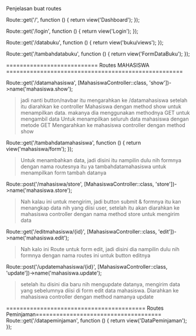 Penjelasan buat routes


Route::get('/', function () {
    return view('Dashboard');
});

Route::get('/login', function () {
    return view('Login');
});

Route::get('/databuku', function () {
    return view('buku/views');
});

Route::get('/tambahdatabuku', function () {
    return view('FormDataBuku');
});


=========================== Routes MAHASISWA ====================================================


Route::get('/datamahasiswa', [MahasiswaController::class, 'show'])->name('mahasiswa.show');
> jadi nanti button/navbar itu mengarahkan ke /datamahasiswa setelah itu diarahkan ke controller
> Mahasiswa dengan method show untuk menampilkan data. makanya dia menggunakan methodnya GET untuk
> mengambil data
> Untuk menampilkan seluruh data mahasiswa dengan metode GET
> Mengarahkan ke mahasiswa controller dengan method show

Route::get('/tambahdatamahasiswa', function () {
    return view('mahasiswa/form');
});
> Untuk menambahkan data, jadi disini itu nampilin dulu nih formnya
> dengan nama routesnya itu ya tambahdatamahasiswa untuk menampilkan form tambah datanya

Route::post('/mahasiswa/store', [MahasiswaController::class, 'store'])->name('mahasiswa.store');
> Nah kalau ini untuk mengirim, jadi button submit & formnya itu kan menangkap data nih yang diisi
> user, setelah itu akan diarahkan ke mahasiswa controller dengan nama method store untuk mengirim 
> data

Route::get('/editmahasiswa/{id}', [MahasiswaController::class, 'edit'])->name('mahasiswa.edit');
> Nah kalo ini Route untuk form edit, jadi disini dia nampilin dulu nih formnya
> dengan nama routes ini untuk button editnya


Route::post('/updatemahasiswa/{id}', [MahasiswaController::class, 'update'])->name('mahasiswa.update');
> setelah itu disini dia baru nih mengupdate datanya, mengirim data yang sebelumnya diisi di form edit data mahasiswa. 
> Diarahkan ke mahasiswa controller dengan method namanya update

========================================= Routes Peminjaman=====================================
Route::get('/datapeminjaman', function () {
    return view('DataPeminjaman');
});